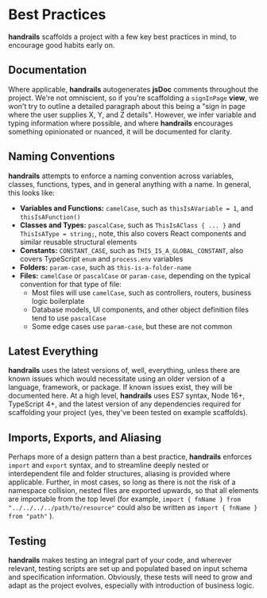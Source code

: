 # Best Practices

**handrails** scaffolds a project with a few key best practices in mind, to encourage good habits early on.

## Documentation

Where applicable, **handrails** autogenerates **jsDoc** comments throughout the project. We're not omniscient, so if you're scaffolding a `signInPage` **view**, we won't try to outline a detailed paragraph about this being a "sign in page where the user supplies X, Y, and Z details". However, we infer variable and typing information where possible, and where **handrails** encourages something opinionated or nuanced, it will be documented for clarity.

## Naming Conventions

**handrails** attempts to enforce a naming convention across variables, classes, functions, types, and in general anything with a name. In general, this looks like:

- **Variables and Functions:** `camelCase`, such as `thisIsAVariable = 1`, and `thisIsAFunction()`
- **Classes and Types:** `pascalCase`, such as `ThisIsAClass { ... }` and `ThisIsAType = string;`, note, this also covers React components and similar reusable structural elements
- **Constants:** `CONSTANT_CASE`, such as `THIS_IS_A_GLOBAL_CONSTANT`, also covers TypeScript `enum` and `process.env` variables
- **Folders:** `param-case`, such as `this-is-a-folder-name`
- **Files:** `camelCase` or `pascalCase` or `param-case`, depending on the typical convention for that type of file:
  - Most files will use `camelCase`, such as controllers, routers, business logic boilerplate
  - Database models, UI components, and other object definition files tend to use `pascalCase`
  - Some edge cases use `param-case`, but these are not common

## Latest Everything

**handrails** uses the latest versions of, well, everything, unless there are known issues which would necessitate using an older version of a language, framework, or package. If known issues exist, they will be documented here. At a high level, **handrails** uses ES7 syntax, Node 16+, TypeScript 4+, and the latest version of any dependencies required for scaffolding your project (yes, they've been tested on example scaffolds).

## Imports, Exports, and Aliasing

Perhaps more of a design pattern than a best practice, **handrails** enforces `import` and `export` syntax, and to streamline deeply nested or interdependent file and folder structures, aliasing is provided where applicable. Further, in most cases, so long as there is not the risk of a namespace collision, nested files are exported upwards, so that all elements are importable from the top level (for example, `import { fnName } from "../../../../path/to/resource"` could also be written as `import { fnName } from "path"` ).

## Testing

**handrails** makes testing an integral part of your code, and wherever relevant, testing scripts are set up and populated based on input schema and specification information. Obviously, these tests will need to grow and adapt as the project evolves, especially with introduction of business logic.
